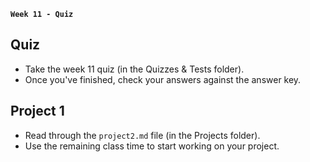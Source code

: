 **`Week 11 - Quiz `**

## Quiz
- Take the week 11 quiz (in the Quizzes & Tests folder).
- Once you've finished, check your answers against the answer key.


## Project 1
- Read through the `project2.md` file (in the Projects folder).
- Use the remaining class time to start working on your project.

